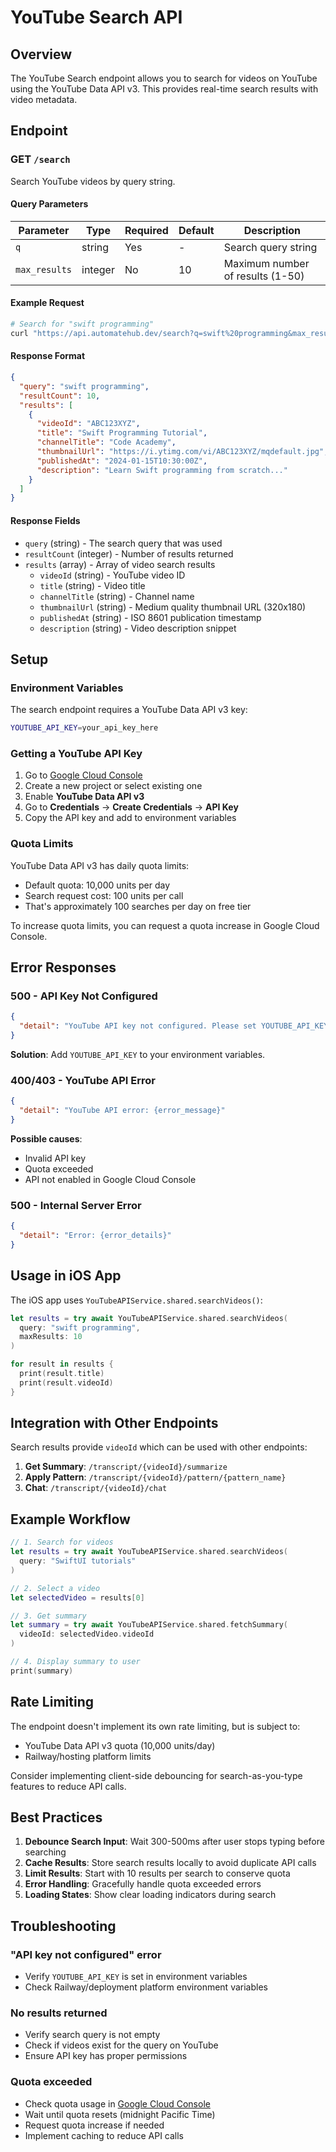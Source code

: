 # YouTube Search API

## Overview
The YouTube Search endpoint allows you to search for videos on YouTube using the YouTube Data API v3. This provides real-time search results with video metadata.

## Endpoint

### GET `/search`

Search YouTube videos by query string.

#### Query Parameters

| Parameter | Type | Required | Default | Description |
|-----------|------|----------|---------|-------------|
| `q` | string | Yes | - | Search query string |
| `max_results` | integer | No | 10 | Maximum number of results (1-50) |

#### Example Request

```bash
# Search for "swift programming"
curl "https://api.automatehub.dev/search?q=swift%20programming&max_results=10"
```

#### Response Format

```json
{
  "query": "swift programming",
  "resultCount": 10,
  "results": [
    {
      "videoId": "ABC123XYZ",
      "title": "Swift Programming Tutorial",
      "channelTitle": "Code Academy",
      "thumbnailUrl": "https://i.ytimg.com/vi/ABC123XYZ/mqdefault.jpg",
      "publishedAt": "2024-01-15T10:30:00Z",
      "description": "Learn Swift programming from scratch..."
    }
  ]
}
```

#### Response Fields

- `query` (string) - The search query that was used
- `resultCount` (integer) - Number of results returned
- `results` (array) - Array of video search results
  - `videoId` (string) - YouTube video ID
  - `title` (string) - Video title
  - `channelTitle` (string) - Channel name
  - `thumbnailUrl` (string) - Medium quality thumbnail URL (320x180)
  - `publishedAt` (string) - ISO 8601 publication timestamp
  - `description` (string) - Video description snippet

## Setup

### Environment Variables

The search endpoint requires a YouTube Data API v3 key:

```bash
YOUTUBE_API_KEY=your_api_key_here
```

### Getting a YouTube API Key

1. Go to [Google Cloud Console](https://console.cloud.google.com/)
2. Create a new project or select existing one
3. Enable **YouTube Data API v3**
4. Go to **Credentials** → **Create Credentials** → **API Key**
5. Copy the API key and add to environment variables

### Quota Limits

YouTube Data API v3 has daily quota limits:
- Default quota: 10,000 units per day
- Search request cost: 100 units per call
- That's approximately 100 searches per day on free tier

To increase quota limits, you can request a quota increase in Google Cloud Console.

## Error Responses

### 500 - API Key Not Configured
```json
{
  "detail": "YouTube API key not configured. Please set YOUTUBE_API_KEY environment variable."
}
```

**Solution**: Add `YOUTUBE_API_KEY` to your environment variables.

### 400/403 - YouTube API Error
```json
{
  "detail": "YouTube API error: {error_message}"
}
```

**Possible causes**:
- Invalid API key
- Quota exceeded
- API not enabled in Google Cloud Console

### 500 - Internal Server Error
```json
{
  "detail": "Error: {error_details}"
}
```

## Usage in iOS App

The iOS app uses `YouTubeAPIService.shared.searchVideos()`:

```swift
let results = try await YouTubeAPIService.shared.searchVideos(
  query: "swift programming",
  maxResults: 10
)

for result in results {
  print(result.title)
  print(result.videoId)
}
```

## Integration with Other Endpoints

Search results provide `videoId` which can be used with other endpoints:

1. **Get Summary**: `/transcript/{videoId}/summarize`
2. **Apply Pattern**: `/transcript/{videoId}/pattern/{pattern_name}`
3. **Chat**: `/transcript/{videoId}/chat`

## Example Workflow

```swift
// 1. Search for videos
let results = try await YouTubeAPIService.shared.searchVideos(
  query: "SwiftUI tutorials"
)

// 2. Select a video
let selectedVideo = results[0]

// 3. Get summary
let summary = try await YouTubeAPIService.shared.fetchSummary(
  videoId: selectedVideo.videoId
)

// 4. Display summary to user
print(summary)
```

## Rate Limiting

The endpoint doesn't implement its own rate limiting, but is subject to:
- YouTube Data API v3 quota (10,000 units/day)
- Railway/hosting platform limits

Consider implementing client-side debouncing for search-as-you-type features to reduce API calls.

## Best Practices

1. **Debounce Search Input**: Wait 300-500ms after user stops typing before searching
2. **Cache Results**: Store search results locally to avoid duplicate API calls
3. **Limit Results**: Start with 10 results per search to conserve quota
4. **Error Handling**: Gracefully handle quota exceeded errors
5. **Loading States**: Show clear loading indicators during search

## Troubleshooting

### "API key not configured" error
- Verify `YOUTUBE_API_KEY` is set in environment variables
- Check Railway/deployment platform environment variables

### No results returned
- Verify search query is not empty
- Check if videos exist for the query on YouTube
- Ensure API key has proper permissions

### Quota exceeded
- Check quota usage in [Google Cloud Console](https://console.cloud.google.com/apis/api/youtube.googleapis.com/quotas)
- Wait until quota resets (midnight Pacific Time)
- Request quota increase if needed
- Implement caching to reduce API calls
